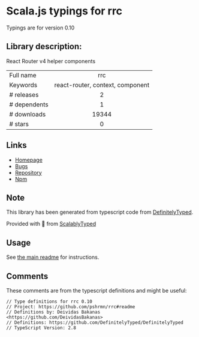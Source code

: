 
# Scala.js typings for rrc

Typings are for version 0.10

## Library description:
React Router v4 helper components

|                    |                 |
| ------------------ | :-------------: |
| Full name          | rrc |
| Keywords           | react-router, context, component |
| # releases         | 2 |
| # dependents       | 1 |
| # downloads        | 19344 |
| # stars            | 0 |

## Links
- [Homepage](https://github.com/pshrmn/rrc#readme)
- [Bugs](https://github.com/pshrmn/rrc/issues)
- [Repository](https://github.com/pshrmn/rrc)
- [Npm](https://www.npmjs.com/package/rrc)
    


## Note
This library has been generated from typescript code from [DefinitelyTyped](https://definitelytyped.org).

Provided with :purple_heart: from [ScalablyTyped](https://github.com/oyvindberg/ScalablyTyped)

## Usage
See [the main readme](../../readme.md) for instructions.

## Comments

These comments are from the typescript definitions and might be useful:
```
// Type definitions for rrc 0.10
// Project: https://github.com/pshrmn/rrc#readme
// Definitions by: Deividas Bakanas <https://github.com/DeividasBakanas>
// Definitions: https://github.com/DefinitelyTyped/DefinitelyTyped
// TypeScript Version: 2.8

```

